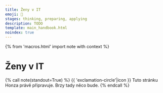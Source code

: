 ```yaml
---
title: Ženy v IT
emoji: 👩
stages: thinking, preparing, applying
description: TODO
template: main_handbook.html
noindex: true
---
```


{% from 'macros.html' import note with context %}

# Ženy v IT

{% call note(standout=True) %}
  {{ 'exclamation-circle'|icon }} Tuto stránku Honza právě připravuje. Brzy tady něco bude.
{% endcall %}


<!-- {#

https://cybermagnolia.com/blog/the-money-talk-meetup/

- https://www.heroine.cz/zeny-it/7701-zeny-jsou-z-it-trhu-vytlacovany-rika-vedouci-analytik-lmc-tomas-dombrovsky
- ženy v it stránka přímo v příručce kde jsou heroine články atd. a třeba i díl moderná firma o ženách nebo motherhood atd.
- Vytvořit stránku ženy v IT, kde odkazu heroine a klidně i každý článek odtamtud, moje označené, potom odkazy, potom vysvětlit pro kazdyho proč ženy v it a proč se to hodí dělat a FAQ ala garáž (Brusel a EU atd)
- https://www.heroine.cz/clanky/autor/70000223-honza-javorek
- https://girlsday.cz/
- Důležité svátky - Girls day, women in tech, etc.
- https://robime.it/?s=rozhovory
- https://www.root.cz/market-voice/mezinarodni-vyzkum-ukazal-ze-zen-v-it-pribyva-zdaleka-to-nejsou-jen-programatorky/
- https://womenwill.google/
- https://developers.google.com/womentechmakers
- https://medium.com/@lenka.stawarczyk/pro%C4%8D-si-%C5%BEeny-p%C5%99i-hled%C3%A1n%C3%AD-pr%C3%A1ce-nev%C4%9B%C5%99%C3%AD-a-nejsou-sp%C3%AD%C5%A1-jen-vyb%C3%ADrav%C3%A9-a50c936fb805
- https://projekty.heroine.cz/zeny-it
- https://www.facebook.com/groups/holkyzit

https://hbr.org/2014/06/why-women-dont-negotiate-their-job-offers

Skvěle napsaný a velmi přínosný článek demýtizující tzv. confidence gap: Že mužům stačí splnit 60 % požadavků v pracovním inzerátu a už se hlásí, zatímco ženy se nepřihlásí, dokud nemají 100 %. Text poskytuje zdroj statistiky, podrobnější rozbor problému, návrhy toho, co mohou firmy dělat. Ženy „…jsou trochu soudnější a zdrženlivější než muži. Nechtějí trávit čas a energii někde, kde nevěří, že můžou uspět.” Budu muset opravit příručku! Mnoho z věcí zmíněných v článku navíc platí i pro juniory v IT. Například popsat jasně a jednoznačně věci, které firma vyžaduje, a které jsou bonus, to je problém většiny juniorních nabídek.
https://medium.com/@lenka.stawarczyk/pro%C4%8D-si-%C5%BEeny-p%C5%99i-hled%C3%A1n%C3%AD-pr%C3%A1ce-nev%C4%9B%C5%99%C3%AD-a-nejsou-sp%C3%AD%C5%A1-jen-vyb%C3%ADrav%C3%A9-a50c936fb805

https://www.youtube.com/watch?v=X0iyjV9aEM8
https://www.heroine.cz/zeny-it/11329-nemam-skolu-a-nejsem-technicky-typ-nejcastejsi-povery-ktere-zeny-odrazuji-od-prace-v-it

--- https://discord.com/channels/769966886598737931/788826407412170752/1209840122757914644
💪
---


#} -->
